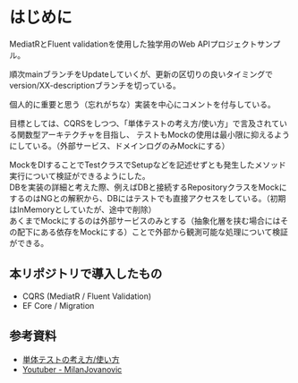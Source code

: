 # はじめに

MediatRとFluent validationを使用した独学用のWeb APIプロジェクトサンプル。

順次mainブランチをUpdateしていくが、更新の区切りの良いタイミングでversion/XX-descriptionブランチを切っている。

個人的に重要と思う（忘れがちな）実装を中心にコメントを付与している。

目標としては、CQRSをしつつ、「単体テストの考え方/使い方」で言及されている関数型アーキテクチャを目指し、
テストもMockの使用は最小限に抑えるようにしている。（外部サービス、ドメインログのみMockにする）

MockをDIすることでTestクラスでSetupなどを記述せずとも発生したメソッド実行について検証ができるようにした。<br/>
DBを実装の詳細と考えた際、例えばDBと接続するRepositoryクラスをMockにするのはNGとの解釈から、DBにはテストでも直接アクセスをしている。（初期はInMemoryとしていたが、途中で削除）<br/>
あくまでMockにするのは外部サービスのみとする（抽象化層を挟む場合にはその配下にある依存をMockにする）ことで外部から観測可能な処理について検証ができる。

本リポジトリで導入したもの
- 
- CQRS (MediatR / Fluent Validation)
- EF Core / Migration

参考資料
-
- [単体テストの考え方/使い方](https://www.amazon.co.jp/%E5%8D%98%E4%BD%93%E3%83%86%E3%82%B9%E3%83%88%E3%81%AE%E8%80%83%E3%81%88%E6%96%B9-%E4%BD%BF%E3%81%84%E6%96%B9-Vladimir-Khorikov/dp/4839981728/ref=sr_1_1?adgrpid=146919524071&dib=eyJ2IjoiMSJ9.DwAMKN29hHMmZWAvUlEn2NudZNv88Uo1SwalHFiQleyg0_GN7TosRS2yyQnrAi_bzgRtXcav-mfjEMpEGvWSqiZ3UiFMSqP1bODjqJZe5GRBof1UP6LHAmpwzUYgkst-E_gkXn171lAQRFUVOrzZAMFJDw-9qTG11ImE2cChz_Q6tu-SM00flHicyVBTxBhaHlDU0BA7wN6zxtTbmNxyagE_hyKIz3XPQ1rL_bnIt5ZrlPO8Y_Mj1v5pOEWD9ZbjONjjiuNydS47vJbH1Hwneg.a3f9Pj-Gzm0DkeuYa3bT1413eBRKZZSGlYCV4rSfEMU&dib_tag=se&hvadid=679002934242&hvdev=c&hvqmt=b&hvtargid=kwd-1930173513296&hydadcr=1792_13657227&jp-ad-ap=0&keywords=%E5%8D%98%E4%BD%93%E3%83%86%E3%82%B9%E3%83%88%E3%81%AE%E8%80%83%E3%81%88%E6%96%B9%2F%E4%BD%BF%E3%81%84%E6%96%B9&qid=1712636255&sr=8-1)
- [Youtuber - MilanJovanovic](https://www.youtube.com/@MilanJovanovicTech)
